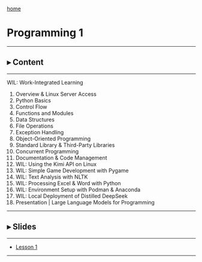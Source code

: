 [home](https://www.bioinfo-lab.com)

# Programming 1

--------------

## ▸ Content

---------------

WIL: Work-Integrated Learning

1. Overview & Linux Server Access
2. Python Basics
3. Control Flow
4. Functions and Modules
5. Data Structures
6. File Operations
7. Exception Handling
8. Object-Oriented Programming
9. Standard Library & Third-Party Libraries
10. Concurrent Programming
11. Documentation & Code Management
12. WIL: Using the Kimi API on Linux
13. WIL: Simple Game Development with Pygame
14. WIL: Text Analysis with NLTK
15. WIL: Processing Excel & Word with Python
16. WIL: Environment Setup with Podman & Anaconda
17. WIL: Local Deployment of Distilled DeepSeek
18. Presentation | Large Language Models for Programming

---------------

## ▸ Slides

---------------

 * [Lesson 1](https://www.bioinfo-lab.com/courses/c01/s01/)


--------------


